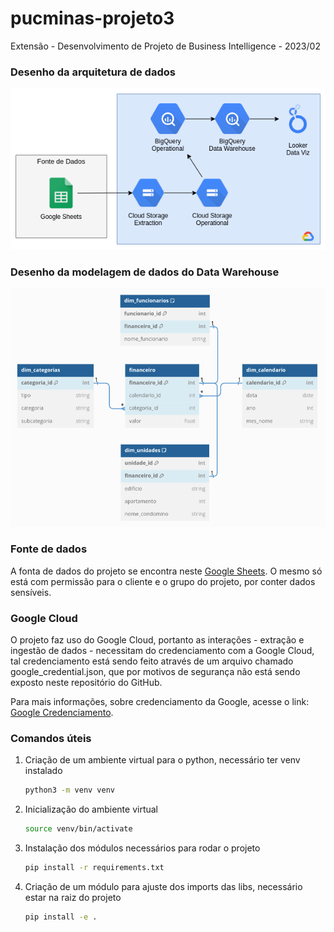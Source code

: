 # pucminas-projeto3
Extensão - Desenvolvimento de Projeto de Business Intelligence - 2023/02

### Desenho da arquitetura de dados
<img src="doc/architecture.png">

<br>

### Desenho da modelagem de dados do Data Warehouse
<img src="doc/dw_modeling.png">

<br>

### Fonte de dados
A fonta de dados do projeto se encontra neste [Google Sheets](https://docs.google.com/spreadsheets/d/1CYZR2Oa_7uhvMWP65WlkvpoUUwQkLT0UV3cUhSvszGg/edit#gid=0). O mesmo só está com permissão para o cliente e o grupo do projeto, por conter dados sensíveis.

### Google Cloud
O projeto faz uso do Google Cloud, portanto as interações - extração e ingestão de dados - necessitam do credenciamento com a Google Cloud, tal credenciamento está sendo feito através de um arquivo chamado google_credential.json, que por motivos de segurança não está sendo exposto neste repositório do GitHub.

Para mais informações, sobre credenciamento da Google, acesse o link: [Google Credenciamento](https://developers.google.com/workspace/guides/create-credentials?hl=pt-br).

### Comandos úteis
1. Criação de um ambiente virtual para o python, necessário ter venv instalado
    ~~~sh
    python3 -m venv venv
    ~~~
2. Inicialização do ambiente virtual
    ~~~sh
    source venv/bin/activate
    ~~~
3. Instalação dos módulos necessários para rodar o projeto
    ~~~sh
    pip install -r requirements.txt
    ~~~
4. Criação de um módulo para ajuste dos imports das libs, necessário estar na raiz do projeto
    ~~~sh
    pip install -e .
    ~~~

